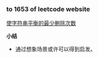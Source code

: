 ### to 1653 of leetcode website

[使字符串平衡的最少删除次数](https://leetcode-cn.com/problems/minimum-deletions-to-make-string-balanced/)

**小结**
- 通过想象场景或许可以得到启发。